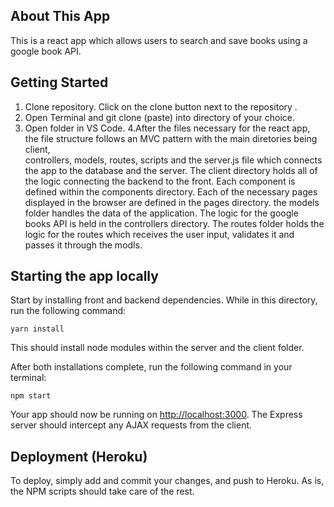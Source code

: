 
## About This App

This is a react app which allows users to search and save books using a google book API.

## Getting Started 

1. Clone repository. Click on the clone button next to the repository .<br>
2. Open Terminal and git clone (paste) into directory of your choice.<br>
3. Open folder in VS Code.
4.After the files necessary for the react app, the file structure follows an MVC pattern with the main diretories being client,<br>
controllers, models, routes, scripts and the server.js file which connects the app to the database and the server.
The client directory holds all of the logic connecting the backend to the front.
Each component is defined within the components directory.
Each of the necessary pages displayed in the browser are defined in the pages directory.
the models folder handles the data of the application.
The logic for the google books API is held in the controllers directory.
The routes folder holds the logic for the routes which receives the user input, validates it and passes it through the modls.


## Starting the app locally

Start by installing front and backend dependencies. While in this directory, run the following command:

```
yarn install
```

This should install node modules within the server and the client folder.

After both installations complete, run the following command in your terminal:

```
npm start
```

Your app should now be running on <http://localhost:3000>. The Express server should intercept any AJAX requests from the client.

## Deployment (Heroku)

To deploy, simply add and commit your changes, and push to Heroku. As is, the NPM scripts should take care of the rest.
